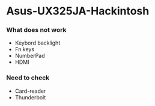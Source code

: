 # Asus-UX325JA-Hackintosh

### What does not work
- Keybord backlight
- Fn keys
- NumberPad
- HDMI
### Need to check
- Card-reader
- Thunderbolt
